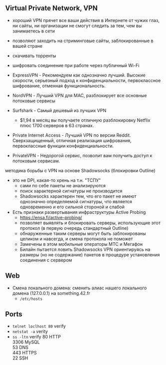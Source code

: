 ## Virtual Private Network, VPN
* хороший VPN прячет все ваши действия в Интернете от чужих глаз, ни сайты, ни организации не смогут следить за тем, чем вы занимаетесь в сети
* позволяют заходить на стриминговые сайты, заблокированные в вашей стране
* скачивать торренты
* шифровать соединение при работе через публичный Wi-Fi

* ExpressVPN - Рекомендуем как однозначно лучший. Высокие скорости, серьезный подход к конфиденциальности, первоклассное шифрование, отменная функциональность.
* NordVPN - Лучший VPN для MAC, разблокирует все основные потоковые сервисы
* Surfshark - Самый дешевый из лучших VPN
  + $1,94 в месяц вы получаете отличную разблокировку Netflix плюс 1700 серверов в 63 странах.
* Private Internet Access - Лучший VPN по версии Reddit. Сверхзащищенный, отличная реализация шифрования, первоклассные функции конфиденциальности.
* PrivateVPN - Недорогой сервис, позволит вам получить доступ к потоковым сервисам.

методика борьбы с VPN на основе Shadowsocks (блокировки Outline)
* это не DPI, какая-то хрень на т.н. "ТСПУ"
  + сами по себе пакеты не анализируются
  + поиск характерной сигнатуры не производится
  + Shadowsocks характерен тем, что его пакет не имеют однозначно определяемой сигнатуры, что является одновременно и его сильной стороной и слабой
* Есть признаки развертывания инфраструктуры Active Probing
  + https://ensa.fi/active-probing/
  + позволяет выявлять и блокировать серверы, использующие этот протокол (в первую очередь стандартный Outline)
  + обнаруженные таким серверы могут быть заблокированы целиком и навсегда, и смена протокола не поможет
  + Замечены в этом мобильные операторы МТС и Мегафон
  + Билайн пытается ловить Shadowsocks VPN ориентируясь на размеры (но не содержание) пакетов в процедуре установления соединения с сервером

## Web
* Смена локального домена: сменить алиас нашего локального домена (127.0.0.1) на something.42.fr
  + `/etc/hosts`

## Ports
* `telnet loclhost 80` verify
* `netstat -a` verity
* `ss -ltn` verify
80 HTTP  
3306 MySQL  
53 DNS  
443 HTTPS  
22 SSH
